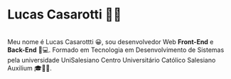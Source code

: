 <h1>Lucas Casarotti 👨‍💻</h1>
<br>
Meu nome é Lucas Casarottti 😀, sou desenvolvedor Web <b>Front-End</b> e <b>Back-End</b> 💼💻. Formado em Tecnologia em Desenvolvimento de Sistemas pela universidade UniSalesiano Centro Universitário Católico Salesiano Auxilium 🎓👨‍🎓.
